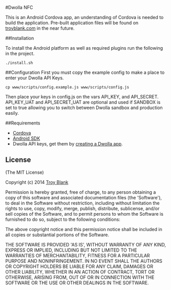 #Dwolla NFC

This is an Android Cordova app, an understanding of Cordova is needed to build the application. Pre-built application files will be found on [troyblank.com](http://troyblank.com, "Troy Blank dot Com") in the near future.

##Installation

To install the Android platform as well as required plugins run the following in the project.

    ./install.sh

##Configuration
First you must copy the example config to make a place to enter your Dwolla API Keys.

    cp www/scripts/config.example.js www/scripts/config.js
    
Then place your keys in config.js on the vars API_KEY, and API_SECRET. API_KEY_UAT and API_SECRET_UAT are optional and used if SANDBOX is set to true allowing you to switch between Dwolla sandbox and production easily.

##Requirements
* [Cordova](http://cordova.apache.org/, "Cordova")
* [Android SDK](https://developer.android.com/sdk/index.html, "Android SDK")
* Dwolla API keys, get them by [creating a Dwolla app](https://www.dwolla.com/applications/create "Dwolla API"). 

## License

(The MIT License)

Copyright (c) 2014 [Troy Blank](mailto:troy@troyblank.com, "Troy Blank")

Permission is hereby granted, free of charge, to any person obtaining
a copy of this software and associated documentation files (the
'Software'), to deal in the Software without restriction, including
without limitation the rights to use, copy, modify, merge, publish,
distribute, sublicense, and/or sell copies of the Software, and to
permit persons to whom the Software is furnished to do so, subject to
the following conditions:

The above copyright notice and this permission notice shall be
included in all copies or substantial portions of the Software.

THE SOFTWARE IS PROVIDED 'AS IS', WITHOUT WARRANTY OF ANY KIND,
EXPRESS OR IMPLIED, INCLUDING BUT NOT LIMITED TO THE WARRANTIES OF
MERCHANTABILITY, FITNESS FOR A PARTICULAR PURPOSE AND NONINFRINGEMENT.
IN NO EVENT SHALL THE AUTHORS OR COPYRIGHT HOLDERS BE LIABLE FOR ANY
CLAIM, DAMAGES OR OTHER LIABILITY, WHETHER IN AN ACTION OF CONTRACT,
TORT OR OTHERWISE, ARISING FROM, OUT OF OR IN CONNECTION WITH THE
SOFTWARE OR THE USE OR OTHER DEALINGS IN THE SOFTWARE.